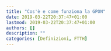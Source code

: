 ```yaml
---
title: "Cos'è e come funziona la GPON"
date: 2019-03-22T20:37:47+01:00
lastmod: 2019-03-22T20:37:47+01:00
authors: []
description: ""
categories: [Definizioni, FTTH]
---
```


